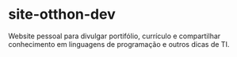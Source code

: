 # site-otthon-dev
 Website pessoal para divulgar portifólio, currículo e compartilhar conhecimento em linguagens de programação e outros dicas de TI.
